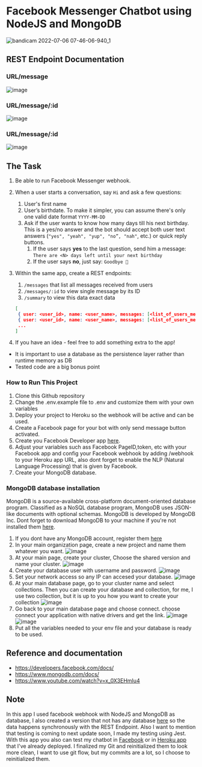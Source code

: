 # Facebook Messenger Chatbot using NodeJS and MongoDB
![bandicam 2022-07-06 07-46-06-940_1](https://user-images.githubusercontent.com/90015124/177462773-bd8e7d0e-3eb6-4aa2-b155-b5f2351e25a5.gif)

## REST Endpoint Documentation
### URL/message
![image](https://user-images.githubusercontent.com/90015124/177463002-970b89c7-d331-4613-86a3-994654a180fc.png)

### URL/message/:id
![image](https://user-images.githubusercontent.com/90015124/177463202-9899519f-a628-424e-ac90-0963e4219757.png)

### URL/message/:id
![image](https://user-images.githubusercontent.com/90015124/177463288-979c406e-f9ce-4f50-9472-c4a010d945a3.png)


## The Task
1. Be able to run Facebook Messenger webhook.
2. When a user starts a conversation, say `Hi` and ask a few questions:
    1. User's first name
    2. User’s birthdate. To make it simpler, you can assume there's only one valid date format `YYYY-MM-DD`
    3. Ask if the user wants to know how many days till his next birthday. 
    This is a yes/no answer and the bot should accept both user text answers 
    (`"yes", "yeah", "yup", "no”, "nah"`, etc.) or quick reply buttons.
        1.  If the user says **yes** to the last question, send him a message: 
        `There are <N> days left until your next birthday`
        2. If the user says **no**, just say: `Goodbye 👋`
3. Within the same app, create a REST endpoints: 
    1. `/messages` that list all messages received from users
    2. `/messages/:id` to view single message by its ID
    3. `/summary` to view this data exact data
    
    ```json
    [
     { user: <user_id>, name: <user_name>, messages: [<list_of_users_messages>] }
     { user: <user_id>, name: <user_name>, messages: [<list_of_users_messages>] }
     ...
    ]
    ```
    
4. If you have an idea - feel free to add something extra to the app!
- It is important to use a database as the persistence layer rather than runtime memory as DB
- Tested code are a big bonus point


### How to Run This Project
1. Clone this Github repository
2. Change the .env.example file to .env and customize them with your own variables
3. Deploy your project to Heroku so the webhook will be active and can be used.
4. Create a Facebook page for your bot with only send message button activated.
5. Create you Facebook Developer app [here](https://developers.facebook.com/).
6. Adjust your variables such ass Facebook PageID,token, etc with your Facebook app and config your Facebook webhook by adding /webhook to your Heroku app URL, also dont forget to enable the NLP (Natural Language Processing) that is given by Facebook.
7. Create your MongoDB database.

### MongoDB database installation
MongoDB is a source-available cross-platform document-oriented database program. Classified as a NoSQL database program, MongoDB uses JSON-like documents with optional schemas. MongoDB is developed by MongoDB Inc. Dont forget to download MongoDB to your machine if you're not installed them [here](https://www.mongodb.com/try/download/community).
1. If you dont have any MongoDB account, register them [here](https://account.mongodb.com/account/register?signedOut=true)
2. In your main organization page, create a new project and name them whatever you want.
  ![image](https://user-images.githubusercontent.com/90015124/177465513-eaa0e2f6-5ff9-4d76-af6c-78161afa8694.png)
3. At your main page, create your cluster, Choose the shared version and name your cluster.
  ![image](https://user-images.githubusercontent.com/90015124/177465740-c1b6ff7d-6dd6-4f2c-bae6-758a779165ab.png)
4. Create your database user with username and password.
  ![image](https://user-images.githubusercontent.com/90015124/177465881-7624b27c-4296-4796-8afc-18a92d6086e2.png)
5. Set your network access so any IP can accesed your database.
  ![image](https://user-images.githubusercontent.com/90015124/177465976-47ad17f8-4bae-46e2-96ac-780394f3659e.png)
5. At your main database page, go to your cluster name and select collections. Then you can create your database and collection, for me, I use two collection, but it is up to you how you want to create your collection
  ![image](https://user-images.githubusercontent.com/90015124/177466189-2a1d7722-ec51-4ff2-b4c9-d588460b8263.png)
6. Go back to your main database page and choose connect. choose connect your application with native drivers and get the link.
  ![image](https://user-images.githubusercontent.com/90015124/177466380-999d5015-4acf-45fd-a167-49917b44556d.png)
  ![image](https://user-images.githubusercontent.com/90015124/177466418-5adbb3e5-f157-4756-92cd-eee277928d20.png)
7. Put all the variables needed to your env file and your database is ready to be used.

## Reference and documentation
- https://developers.facebook.com/docs/
- https://www.mongodb.com/docs/
- https://www.youtube.com/watch?v=x_0X3EHmIu4

## Note
In this app I used facebook webhook with NodeJS and MongoDB as database, I also created a version that not has any database [here](https://github.com/agungmulia/FacebookMessengerChatbot-NodeJS) so the data happens  synchronously with the REST Endpoint. Also I want to mention that testing is coming to next update soon, I made my testing using Jest. With this app you also can test my chatbot in [Facebook](https://www.facebook.com/agungmuliachatbot/?locale=en_US) or in [Heroku app](https://agungchatbot.herokuapp.com/) that I've already deployed. I finalized my Git and reinitialized them to look more clean, I want to use git flow, but my commits are a lot, so I choose to reinitialized them.



